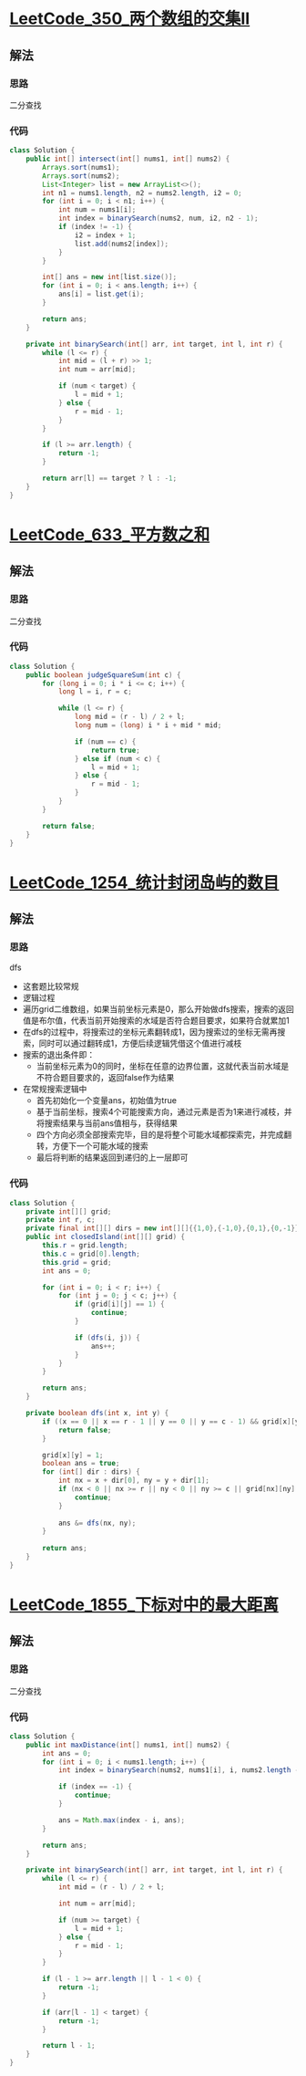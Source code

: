 # [LeetCode_350_两个数组的交集II](https://leetcode.cn/problems/intersection-of-two-arrays-ii/)
## 解法
### 思路
二分查找
### 代码
```java
class Solution {
    public int[] intersect(int[] nums1, int[] nums2) {
        Arrays.sort(nums1);
        Arrays.sort(nums2);
        List<Integer> list = new ArrayList<>();
        int n1 = nums1.length, n2 = nums2.length, i2 = 0;
        for (int i = 0; i < n1; i++) {
            int num = nums1[i];
            int index = binarySearch(nums2, num, i2, n2 - 1);
            if (index != -1) {
                i2 = index + 1;
                list.add(nums2[index]);
            }
        }

        int[] ans = new int[list.size()];
        for (int i = 0; i < ans.length; i++) {
            ans[i] = list.get(i);
        }

        return ans;
    }

    private int binarySearch(int[] arr, int target, int l, int r) {
        while (l <= r) {
            int mid = (l + r) >> 1;
            int num = arr[mid];

            if (num < target) {
                l = mid + 1;
            } else {
                r = mid - 1;
            }
        }

        if (l >= arr.length) {
            return -1;
        }

        return arr[l] == target ? l : -1;
    }
}
```
# [LeetCode_633_平方数之和](https://leetcode.cn/problems/sum-of-square-numbers/)
## 解法
### 思路
二分查找
### 代码
```java
class Solution {
    public boolean judgeSquareSum(int c) {
        for (long i = 0; i * i <= c; i++) {
            long l = i, r = c;

            while (l <= r) {
                long mid = (r - l) / 2 + l;
                long num = (long) i * i + mid * mid;

                if (num == c) {
                    return true;
                } else if (num < c) {
                    l = mid + 1;
                } else {
                    r = mid - 1;
                }
            }
        }

        return false;
    }
}
```
# [LeetCode_1254_统计封闭岛屿的数目](https://leetcode.cn/problems/number-of-closed-islands/)
## 解法
### 思路
dfs
- 这套题比较常规
- 逻辑过程
- 遍历grid二维数组，如果当前坐标元素是0，那么开始做dfs搜索，搜索的返回值是布尔值，代表当前开始搜索的水域是否符合题目要求，如果符合就累加1
- 在dfs的过程中，将搜索过的坐标元素翻转成1，因为搜索过的坐标无需再搜索，同时可以通过翻转成1，方便后续逻辑凭借这个值进行减枝
- 搜索的退出条件即：
  - 当前坐标元素为0的同时，坐标在任意的边界位置，这就代表当前水域是不符合题目要求的，返回false作为结果
- 在常规搜索逻辑中
  - 首先初始化一个变量ans，初始值为true
  - 基于当前坐标，搜索4个可能搜索方向，通过元素是否为1来进行减枝，并将搜索结果与当前ans值相与，获得结果
  - 四个方向必须全部搜索完毕，目的是将整个可能水域都探索完，并完成翻转，方便下一个可能水域的搜索
  - 最后将判断的结果返回到递归的上一层即可
### 代码
```java
class Solution {
    private int[][] grid;
    private int r, c;
    private final int[][] dirs = new int[][]{{1,0},{-1,0},{0,1},{0,-1}};
    public int closedIsland(int[][] grid) {
        this.r = grid.length;
        this.c = grid[0].length;
        this.grid = grid;
        int ans = 0;

        for (int i = 0; i < r; i++) {
            for (int j = 0; j < c; j++) {
                if (grid[i][j] == 1) {
                    continue;
                }

                if (dfs(i, j)) {
                    ans++;
                }
            }
        }

        return ans;
    }

    private boolean dfs(int x, int y) {
        if ((x == 0 || x == r - 1 || y == 0 || y == c - 1) && grid[x][y] == 0) {
            return false;
        }

        grid[x][y] = 1;
        boolean ans = true;
        for (int[] dir : dirs) {
            int nx = x + dir[0], ny = y + dir[1];
            if (nx < 0 || nx >= r || ny < 0 || ny >= c || grid[nx][ny] == 1) {
                continue;
            }
            
            ans &= dfs(nx, ny);
        }
        
        return ans;
    }
}
```
# [LeetCode_1855_下标对中的最大距离](https://leetcode.cn/problems/maximum-distance-between-a-pair-of-values/)
## 解法
### 思路
二分查找
### 代码
```java
class Solution {
    public int maxDistance(int[] nums1, int[] nums2) {
        int ans = 0;
        for (int i = 0; i < nums1.length; i++) {
            int index = binarySearch(nums2, nums1[i], i, nums2.length - 1);

            if (index == -1) {
                continue;
            }

            ans = Math.max(index - i, ans);
        }

        return ans;
    }

    private int binarySearch(int[] arr, int target, int l, int r) {
        while (l <= r) {
            int mid = (r - l) / 2 + l;

            int num = arr[mid];

            if (num >= target) {
                l = mid + 1;
            } else {
                r = mid - 1;
            }
        }

        if (l - 1 >= arr.length || l - 1 < 0) {
            return -1;
        }

        if (arr[l - 1] < target) {
            return -1;
        }

        return l - 1;
    }
}
```